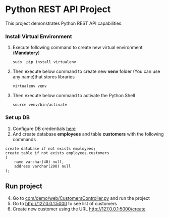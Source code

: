 # Python REST API Project

This project demonstrates Python REST API capabilities.

### Install Virtual Environment
1. Execute following command to create new virtual environment (**Mandatory**)
    ```
    sudo  pip install virtualenv
    ``` 
2. Then execute below command to create new **venv** folder (You can use any name)that stores libraries
    ```
    virtualenv venv
    ```
3. Then execute below command to activate the Python Shell
    ``` 
    source venv/bin/activate
    ```
### Set up DB
1. Configure DB credentials [here](com/demo/dao/CustomerDao.py)
2. And create database **employees** and table **customers** with the following commands
```
create database if not exists employees;
create table if not exists employees.customers
(
	name varchar(40) null,
	address varchar(200) null
);
```

## Run project
4. Go to [com/demo/web/CustomersController.py](com/demo/web/CustomersController.py) and run the project
5. Go to http://127.0.0.1:5000 to see list of customers
6. Create new customer using the URL http://127.0.0.1:5000/create 
